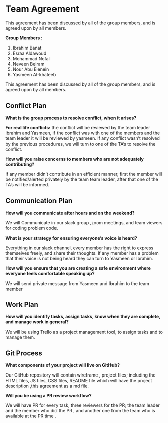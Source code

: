 # **Team Agreement**

This agreement has been discussed by all of the group members, and is agreed upon by all members.

**Group Members :**
1. Ibrahim Banat
2. Esraa Aldawoud
3. Mohammad Nofal
4. Neveen Beiram
5. Nour Abu Elenein
6. Yasmeen Al-khateeb

This agreement has been discussed by all of the group members, and is agreed upon by all members.


## **Conflict Plan**

**What is the group process to resolve conflict, when it arises?**

**For real life conflicts:** the conflict will be reviewed by the team leader Ibrahim and Yasmeen, if the conflict was with one of the members and the team leader it will be reviewed by yasmeen. If any conflict wasn’t resolved by the previous procedures, we will turn to one of the TA’s to resolve the conflict. 

**How will you raise concerns to members who are not adequately contributing?**

If any member didn’t contribute in an efficient manner, first the member will be notified/alerted privately by the team team leader, after that one of the TA’s will be informed. 

## **Communication Plan**

**How will you communicate after hours and on the weekend?**

We will Communicate in our slack group ,zoom meetings, and team viewers for coding problem code.

**What is your strategy for ensuring everyone’s voice is heard?**

Everything in our slack channel, every member has the right to express themselves freely, and share their thoughts. If any member has a problem that their voice is  not being heard they can turn to Yasmeen or Ibrahim. 

**How will you ensure that you are creating a safe environment where everyone feels comfortable speaking up?**

We will send private message from Yasmeen and Ibrahim to the team member

## **Work Plan**

**How will you identify tasks, assign tasks, know when they are complete, and manage work in general?**

We will be using Trello as a project management tool, to assign tasks and to manage them. 

## **Git Process**

**What components of your project will live on GitHub?**

Our GitHub repository  will contain wireframe , project files; including the HTML files, JS files, CSS files, README file which will have the project description ,this agreement as a md file. 


**Will you be using a PR review workflow?**

We will  have PR for every task, three reviewers for the PR; the team leader and the member who did the PR , and another one from the team who is available at the PR time .











